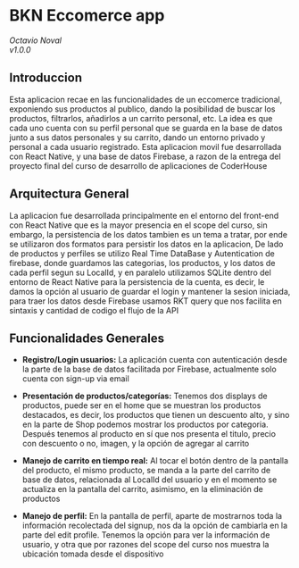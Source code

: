 # **BKN Eccomerce app**

_Octavio Noval_  
_v1.0.0_

## **Introduccion**

Esta aplicacion recae en las funcionalidades de un eccomerce tradicional, exponiendo sus productos al publico, dando la posibilidad de buscar los productos, filtrarlos, añadirlos a un carrito personal, etc. La idea es que cada uno cuenta con su perfil personal que se guarda en la base de datos junto a sus datos personales y su carrito, dando un entorno privado y personal a cada usuario registrado. Esta aplicacion movil fue desarrollada con React Native, y una base de datos Firebase, a razon de la entrega del proyecto final del curso de desarrollo de aplicaciones de CoderHouse

## **Arquitectura General**

La aplicacion fue desarrollada principalmente en el entorno del front-end con React Native que es la mayor presencia en el scope del curso, sin embargo, la persistencia de los datos tambien es un tema a tratar, por ende se utilizaron dos formatos para persistir los datos en la aplicacion, De lado de productos y perfiles se utilizo Real Time DataBase y Autentication de firebase, donde guardamos las categorias, los productos, y los datos de cada perfil segun su LocalId, y en paralelo utilizamos SQLite dentro del entorno de React Native para la persistencia de la cuenta, es decir, le damos la opción al usuario de guardar el login y mantener la sesion iniciada, para traer los datos desde Firebase usamos RKT query que nos facilita en sintaxis y cantidad de codigo el flujo de la API

## **Funcionalidades Generales**

- **Registro/Login usuarios:** La aplicación cuenta con autenticación desde la parte de la base de datos facilitada por Firebase, actualmente solo cuenta con sign-up via email

- **Presentación de productos/categorías:** Tenemos dos displays de productos, puede ser en el home que se muestran los productos destacados, es decir, los productos que tienen un descuento alto, y sino en la parte de Shop podemos mostrar los productos por categoria. Después tenemos al producto en sí que nos presenta el titulo, precio con descuento o no, imagen, y la opción de agregar al carrito

- **Manejo de carrito en tiempo real:** Al tocar el botón dentro de la pantalla del producto, el mismo producto, se manda a la parte del carrito de base de datos, relacionada al LocalId del usuario y en el momento se actualiza en la pantalla del carrito, asimismo, en la eliminación de productos

- **Manejo de perfil:** En la pantalla de perfil, aparte de mostrarnos toda la información recolectada del signup, nos da la opción de cambiarla en la parte del edit profile. Tenemos la opción para ver la información de usuario, y otra que por razones del scope del curso nos muestra la ubicación tomada desde el dispositivo
